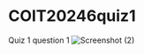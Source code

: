 # COIT20246quiz1
Quiz 1
question 1
![Screenshot (2)](https://user-images.githubusercontent.com/128453476/229346848-7dcf04e8-814a-4596-a103-36a15ac7eaef.png)
